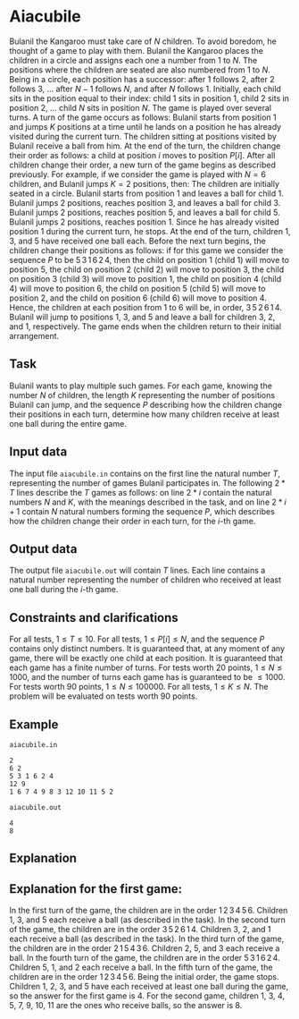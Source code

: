 # Aiacubile

Bulanil the Kangaroo must take care of $N$ children. To avoid boredom, he thought of a game to play with them. Bulanil the Kangaroo places the children in a circle and assigns each one a number from $1$ to $N$. The positions where the children are seated are also numbered from $1$ to $N$. Being in a circle, each position has a successor: after $1$ follows $2$, after $2$ follows $3$, $\dots$ after $N-1$ follows $N$, and after $N$ follows $1$. Initially, each child sits in the position equal to their index: child $1$ sits in position $1$, child $2$ sits in position $2$, $\dots$ child $N$ sits in position $N$. The game is played over several turns. A turn of the game occurs as follows: Bulanil starts from position $1$ and jumps $K$ positions at a time until he lands on a position he has already visited during the current turn. The children sitting at positions visited by Bulanil receive a ball from him. At the end of the turn, the children change their order as follows: a child at position $i$ moves to position $P[i]$. After all children change their order, a new turn of the game begins as described previously. For example, if we consider the game is played with $N = 6$ children, and Bulanil jumps $K = 2$ positions, then:
The children are initially seated in a circle. Bulanil starts from position $1$ and leaves a ball for child $1$. Bulanil jumps $2$ positions, reaches position $3$, and leaves a ball for child $3$. Bulanil jumps $2$ positions, reaches position $5$, and leaves a ball for child $5$. Bulanil jumps $2$ positions, reaches position $1$. Since he has already visited position $1$ during the current turn, he stops. At the end of the turn, children $1$, $3$, and $5$ have received one ball each. Before the next turn begins, the children change their positions as follows: if for this game we consider the sequence $P$ to be $5\, 3\, 1\, 6\, 2\, 4$, then the child on position $1$ (child $1$) will move to position $5$, the child on position $2$ (child $2$) will move to position $3$, the child on position $3$ (child $3$) will move to position $1$, the child on position $4$ (child $4$) will move to position $6$, the child on position $5$ (child $5$) will move to position $2$, and the child on position $6$ (child $6$) will move to position $4$. Hence, the children at each position from $1$ to $6$ will be, in order, $3\, 5\, 2\, 6\, 1\, 4$. Bulanil will jump to positions $1$, $3$, and $5$ and leave a ball for children $3$, $2$, and $1$, respectively. The game ends when the children return to their initial arrangement.

## Task

Bulanil wants to play multiple such games. For each game, knowing the number $N$ of children, the length $K$ representing the number of positions Bulanil can jump, and the sequence $P$ describing how the children change their positions in each turn, determine how many children receive at least one ball during the entire game.

## Input data

The input file `aiacubile.in` contains on the first line the natural number $T$, representing the number of games Bulanil participates in. The following $2*T$ lines describe the $T$ games as follows: on line $2*i$ contain the natural numbers $N$ and $K$, with the meanings described in the task, and on line $2*i+1$ contain $N$ natural numbers forming the sequence $P$, which describes how the children change their order in each turn, for the $i$-th game.

## Output data

The output file `aiacubile.out` will contain $T$ lines. Each line contains a natural number representing the number of children who received at least one ball during the $i$-th game.

## Constraints and clarifications

For all tests, $1 \leq T \leq 10$.
For all tests, $1 \leq P[i] \leq N$, and the sequence $P$ contains only distinct numbers.
It is guaranteed that, at any moment of any game, there will be exactly one child at each position.
It is guaranteed that each game has a finite number of turns.
For tests worth 20 points, $1 \leq N \leq 1000$, and the number of turns each game has is guaranteed to be $\leq 1000$.
For tests worth 90 points, $1 \leq N \leq 100000$.
For all tests, $1 \leq K \leq N$.
The problem will be evaluated on tests worth 90 points.

## Example

`aiacubile.in`
```
2
6 2
5 3 1 6 2 4
12 9
1 6 7 4 9 8 3 12 10 11 5 2
```
`aiacubile.out`
```
4
8
```

## Explanation

## Explanation for the first game:
In the first turn of the game, the children are in the order $1\, 2\, 3\, 4\, 5\, 6$. Children $1$, $3$, and $5$ each receive a ball (as described in the task). In the second turn of the game, the children are in the order $3\, 5\, 2\, 6\, 1\, 4$. Children $3$, $2$, and $1$ each receive a ball (as described in the task). In the third turn of the game, the children are in the order $2\, 1\, 5\, 4\, 3\, 6$. Children $2$, $5$, and $3$ each receive a ball. In the fourth turn of the game, the children are in the order $5\, 3\, 1\, 6\, 2\, 4$. Children $5$, $1$, and $2$ each receive a ball. In the fifth turn of the game, the children are in the order $1\, 2\, 3\, 4\, 5\, 6$. Being the initial order, the game stops. Children $1$, $2$, $3$, and $5$ have each received at least one ball during the game, so the answer for the first game is $4$. For the second game, children $1$, $3$, $4$, $5$, $7$, $9$, $10$, $11$ are the ones who receive balls, so the answer is $8$.